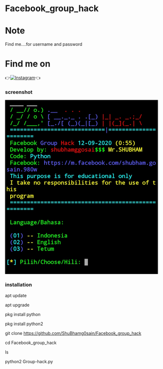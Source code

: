 # Facebook_group_hack

# Note
Find me....for username and password

# Find me on 
👉[![Instagram](https://img.shields.io/badge/INSTAGRAM-FOLLOW-red?style=for-the-badge&logo=instagram)](https://www.instagram.com/shubham_g0sain/)👈

### screenshot

![ ](https://github.com/ShuBhamg0sain/Facebook_group_hack/blob/master/IMG_20200917_074939.jpg)


### installation

 apt update

 apt upgrade

 pkg install python

 pkg install python2

 git clone https://github.com/ShuBhamg0sain/Facebook_group_hack

 cd Facebook_group_hack

 ls 

 python2 Group-hack.py 


